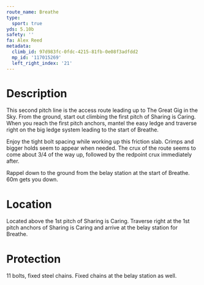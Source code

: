 ```yaml
---
route_name: Breathe
type:
  sport: true
yds: 5.10b
safety: ''
fa: Alex Reed
metadata:
  climb_id: 97d983fc-0fdc-4215-81fb-0e08f3adfdd2
  mp_id: '117015269'
  left_right_index: '21'
---
```

# Description
This second pitch line is the access route leading up to The Great Gig in the Sky. From the ground, start out climbing the first pitch of Sharing is Caring. When you reach the first pitch anchors, mantel the easy ledge and traverse right on the big ledge system leading to the start of Breathe.

Enjoy the tight bolt spacing while working up this friction slab. Crimps and bigger holds seem to appear when needed. The crux of the route seems to come about 3/4 of the way up, followed by the redpoint crux immediately after.

Rappel down to the ground from the belay station at the start of Breathe. 60m gets you down.

# Location
Located above the 1st pitch of Sharing is Caring. Traverse right at the 1st pitch anchors of Sharing is Caring and arrive at the belay station for Breathe.

# Protection
11 bolts, fixed steel chains. Fixed chains at the belay station as well.
